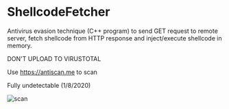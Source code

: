# ShellcodeFetcher

Antivirus evasion technique (C++ program) to send GET request to remote server, fetch shellcode from HTTP response and inject/execute shellcode in memory.

DON'T UPLOAD TO VIRUSTOTAL

Use https://antiscan.me to scan

Fully undetectable (1/8/2020)

![scan](https://user-images.githubusercontent.com/51238001/71965247-3be88a00-31f7-11ea-9811-611a4975539e.png)

